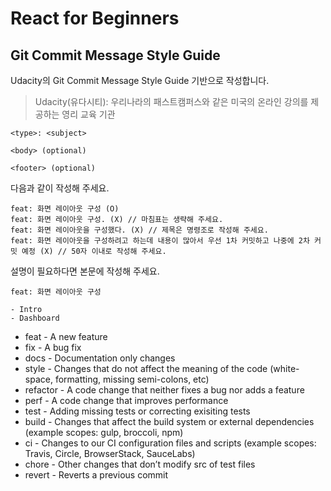 # React for Beginners

## Git Commit Message Style Guide

Udacity의 Git Commit Message Style Guide 기반으로 작성합니다.

> Udacity(유다시티): 우리나라의 패스트캠퍼스와 같은 미국의 온라인 강의를 제공하는 영리 교육 기관

```
<type>: <subject>

<body> (optional)

<footer> (optional)
```

다음과 같이 작성해 주세요.

```
feat: 화면 레이아웃 구성 (O)
feat: 화면 레이아웃 구성. (X) // 마침표는 생략해 주세요.
feat: 화면 레이아웃을 구성했다. (X) // 제목은 명령조로 작성해 주세요.
feat: 화면 레이아웃을 구성하려고 하는데 내용이 많아서 우선 1차 커밋하고 나중에 2차 커밋 예정 (X) // 50자 이내로 작성해 주세요.
```

설명이 필요하다면 본문에 작성해 주세요.

```
feat: 화면 레이아웃 구성

- Intro
- Dashboard
```

* feat - A new feature
* fix - A bug fix
* docs - Documentation only changes
* style - Changes that do not affect the meaning of the code (white-space, formatting, missing semi-colons, etc)
* refactor - A code change that neither fixes a bug nor adds a feature
* perf - A code change that improves performance
* test - Adding missing tests or correcting exisiting tests
* build - Changes that affect the build system or external dependencies (example scopes: gulp, broccoli, npm)
* ci - Changes to our CI configuration files and scripts (example scopes: Travis, Circle, BrowserStack, SauceLabs)
* chore - Other changes that don’t modify src of test files
* revert - Reverts a previous commit
